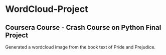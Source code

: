# WordCloud-Project
## Coursera Course - Crash Course on Python Final Project
Generated a wordcloud image from the book text of Pride and Prejudice. 

